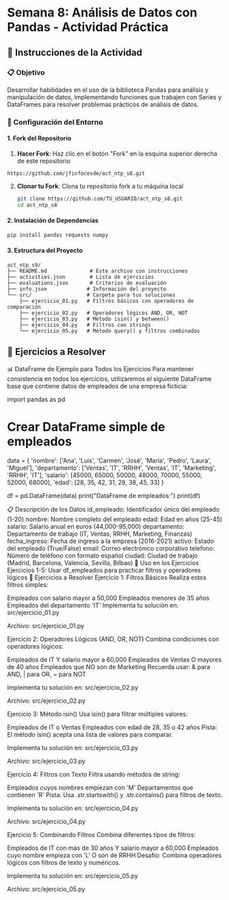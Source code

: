 # Semana 8: Análisis de Datos con Pandas - Actividad Práctica

## 🎯 Instrucciones de la Actividad

### 📋 Objetivo
Desarrollar habilidades en el uso de la biblioteca Pandas para análisis y manipulación de datos, implementando funciones que trabajen con Series y DataFrames para resolver problemas prácticos de análisis de datos.

### 🔧 Configuración del Entorno

#### 1. Fork del Repositorio
1. **Hacer Fork**: Haz clic en el botón "Fork" en la esquina superior derecha de este repositorio

```
https://github.com/jfinfocesde/act_ntp_s8.git
```  
2. **Clonar tu Fork**: Clona tu repositorio fork a tu máquina local
   ```bash
   git clone https://github.com/TU_USUARIO/act_ntp_s8.git
   cd act_ntp_s8
   ```

#### 2. Instalación de Dependencias
```bash
pip install pandas requests numpy
```

#### 3. Estructura del Proyecto
```
act_ntp_s9/
├── README.md              # Este archivo con instrucciones
├── activities.json        # Lista de ejercicios
├── evaluations.json       # Criterios de evaluación
├── info.json             # Información del proyecto
└── src/                  # Carpeta para tus soluciones
    ├── ejercicio_01.py   # Filtros básicos con operadores de comparación
    ├── ejercicio_02.py   # Operadores lógicos AND, OR, NOT
    ├── ejercicio_03.py   # Método isin() y between()
    ├── ejercicio_04.py   # Filtros con strings
    └── ejercicio_05.py   # Método query() y filtros combinados
```

## 🚀 Ejercicios a Resolver

📊 DataFrame de Ejemplo para Todos los Ejercicios
Para mantener consistencia en todos los ejercicios, utilizaremos el siguiente DataFrame base que contiene datos de empleados de una empresa ficticia:

import pandas as pd

# Crear DataFrame simple de empleados
data = {
    'nombre': ['Ana', 'Luis', 'Carmen', 'José', 'María', 'Pedro', 'Laura', 'Miguel'],
    'departamento': ['Ventas', 'IT', 'RRHH', 'Ventas', 'IT', 'Marketing', 'RRHH', 'IT'],
    'salario': [45000, 65000, 50000, 48000, 70000, 55000, 52000, 68000],
    'edad': [28, 35, 42, 31, 29, 38, 45, 33]
}

df = pd.DataFrame(data)
print("DataFrame de empleados:")
print(df)

📋 Descripción de los Datos
id_empleado: Identificador único del empleado (1-20)
nombre: Nombre completo del empleado
edad: Edad en años (25-45)
salario: Salario anual en euros (44,000-95,000)
departamento: Departamento de trabajo (IT, Ventas, RRHH, Marketing, Finanzas)
fecha_ingreso: Fecha de ingreso a la empresa (2016-2021)
activo: Estado del empleado (True/False)
email: Correo electrónico corporativo
telefono: Número de teléfono con formato español
ciudad: Ciudad de trabajo (Madrid, Barcelona, Valencia, Sevilla, Bilbao)
🎯 Uso en los Ejercicios
Ejercicios 1-5: Usar df_empleados para practicar filtros y operadores lógicos
🚀 Ejercicios a Resolver
Ejercicio 1: Filtros Básicos
Realiza estos filtros simples:

Empleados con salario mayor a 50,000
Empleados menores de 35 años
Empleados del departamento 'IT'
Implementa tu solución en: src/ejercicio_01.py

Archivo: src/ejercicio_01.py

Ejercicio 2: Operadores Lógicos (AND, OR, NOT)
Combina condiciones con operadores lógicos:

Empleados de IT Y salario mayor a 60,000
Empleados de Ventas O mayores de 40 años
Empleados que NO son de Marketing
Recuerda usar: & para AND, | para OR, ~ para NOT

Implementa tu solución en: src/ejercicio_02.py

Archivo: src/ejercicio_02.py

Ejercicio 3: Método isin()
Usa isin() para filtrar múltiples valores:

Empleados de IT o Ventas
Empleados con edad de 28, 35 o 42 años
Pista: El método isin() acepta una lista de valores para comparar.

Implementa tu solución en: src/ejercicio_03.py

Archivo: src/ejercicio_03.py

Ejercicio 4: Filtros con Texto
Filtra usando métodos de string:

Empleados cuyos nombres empiezan con 'M'
Departamentos que contienen 'R'
Pista: Usa .str.startswith() y .str.contains() para filtros de texto.

Implementa tu solución en: src/ejercicio_04.py

Archivo: src/ejercicio_04.py

Ejercicio 5: Combinando Filtros
Combina diferentes tipos de filtros:

Empleados de IT con más de 30 años Y salario mayor a 60,000
Empleados cuyo nombre empieza con 'L' O son de RRHH
Desafío: Combina operadores lógicos con filtros de texto y numéricos.

Implementa tu solución en: src/ejercicio_05.py

Archivo: src/ejercicio_05.py
